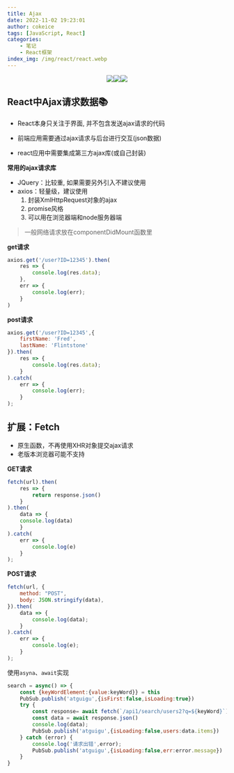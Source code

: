 ```yaml
---
title: Ajax
date: 2022-11-02 19:23:01
author: cokeice
tags: [JavaScript, React]
categories: 
    - 笔记
    - React框架
index_img: /img/react/react.webp
---
```


<p align='center'>
<a href="https://www.github.com/Cokeic" target="_blank"><img src="https://img.shields.io/badge/Github-@可乐冰-f3e1e1.svg?style=flat-square&logo=Github&logoColor=181717"></a><a href="https://www.gitee.com/Cokeice" target="_blank"><img src="https://img.shields.io/badge/Gitee-@可乐冰-f3e1e1.svg?style=flat-square&logo=Gitee&logoColor=C71D23"></a><a href="https://cokeice.gitee.io/img/wechat/wx.png" target="_blank"><img src="https://img.shields.io/badge/微信-@LNFeng-f3e1e1.svg?style=flat-square&logo=WeChat"></a>

## React中Ajax请求数据📚

* React本身只关注于界面, 并不包含发送ajax请求的代码

* 前端应用需要通过ajax请求与后台进行交互(json数据)

* react应用中需要集成第三方ajax库(或自己封装)

**常用的ajax请求库**

* JQuery：比较重, 如果需要另外引入不建议使用
* axios：轻量级，建议使用
  1. 封装XmlHttpRequest对象的ajax
  2. promise风格
  3. 可以用在浏览器端和node服务器端

> 一般网络请求放在componentDidMount函数里

**get请求**

```js
axios.get('/user?ID=12345').then(
    res => {
        console.log(res.data);
    },
    err => {
    	console.log(err);
    }
)
```

**post请求**

```js
axios.get('/user?ID=12345',{
    firstName: 'Fred',
    lastName: 'Flintstone'
}).then(
    res => {
        console.log(res.data);
    }
).catch(
	err => {
        console.log(err);
    }
);
```

## 扩展：Fetch

* 原生函数，不再使用XHR对象提交ajax请求
* 老版本浏览器可能不支持

**GET请求**

```js
fetch(url).then(
    res => {
    	return response.json()
    }
).then(
    data => {
    console.log(data)
    }
).catch(
    err => {
        console.log(e)
    }
);
```

**POST请求**

```js
fetch(url, {
    method: "POST",
    body: JSON.stringify(data),
}).then(
    data => {
    	console.log(data);
  	}
).catch(
    err => {
    	console.log(e);
    }
);
```

使用`asyna`、`await`实现

```js
search = async() => {
    const {keyWordElement:{value:keyWord}} = this
    PubSub.publish('atguigu',{isFirst:false,isLoading:true})
    try {
        const response= await fetch(`/api1/search/users2?q=${keyWord}`)
        const data = await response.json()
        console.log(data);
        PubSub.publish('atguigu',{isLoading:false,users:data.items})
    } catch (error) {
        console.log('请求出错',error);
        PubSub.publish('atguigu',{isLoading:false,err:error.message})
    }
}
```







